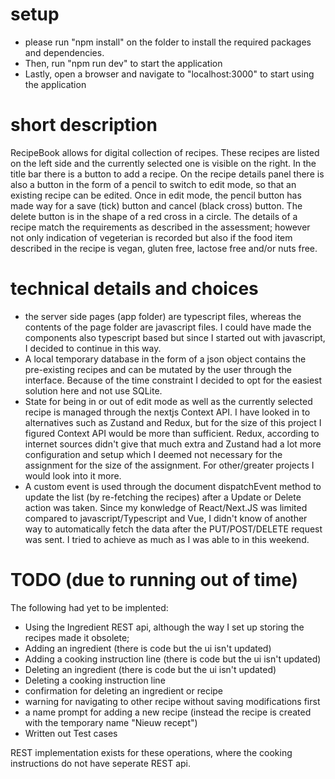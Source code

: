 # setup

* please run "npm install" on the folder to install the required packages and dependencies.
* Then, run "npm run dev" to start the application
* Lastly, open a browser and navigate to "localhost:3000" to start using the application


# short description

RecipeBook allows for digital collection of recipes. These recipes are listed on the left side and the currently selected one is visible on the right.
In the title bar there is a button to add a recipe. On the recipe details panel there is also a button in the form of a pencil to switch to edit mode, so that an existing recipe can be edited.
Once in edit mode, the pencil button has made way for a save (tick) button and cancel (black cross) button. The delete button is in the shape of a red cross in a circle.
The details of a recipe match the requirements as described in the assessment; however not only indication of vegeterian is recorded but also if the food item described in the recipe is vegan, gluten free, lactose free  and/or nuts free.


# technical details and choices

* the server side pages (app folder) are typescript files, whereas the contents of the page folder are javascript files. I could have made the components also typescript based but since I started out with javascript, I decided to continue in this way.
* A local temporary database in the form of a json object contains the pre-existing recipes and can be mutated by the user through the interface. Because of the time constraint I decided to opt for the easiest solution here and not use SQLite.
* State for being in or out of edit mode as well as the currently selected recipe is managed through the nextjs Context API. I have looked in to alternatives such as Zustand and Redux, but for the size of this project I figured Context API  would be more than sufficient. Redux, according to internet sources didn't give that much extra and Zustand had a lot more configuration and setup which I deemed not necessary for the assignment for the size of the assignment. For other/greater projects I would look into it more.
* A custom event is used through the document dispatchEvent method to update the list (by re-fetching the recipes) after a Update or Delete action was taken. Since my konwledge of React/Next.JS was limited compared to javascript/Typescript and Vue, I didn't know of another way to automatically fetch the data after the PUT/POST/DELETE request was sent. I tried to achieve as much as I was able to in this weekend.


# TODO (due to running out of time)

The following had yet to be implented:
* Using the Ingredient REST api, although the way I set up storing the recipes made it obsolete;
* Adding an ingredient (there is code but the ui isn't updated)
* Adding a cooking instruction line (there is code but the ui isn't updated)
* Deleting an ingredient (there is code but the ui isn't updated)
* Deleting a cooking instruction line 
* confirmation for deleting an ingredient or recipe
* warning for navigating to other recipe without saving modifications first
* a name prompt for adding a new recipe (instead the recipe is created with the temporary name "Nieuw recept")
* Written out Test cases 

REST implementation exists for these operations, where the cooking instructions do not have seperate REST api.